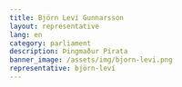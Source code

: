 ```yaml
---
title: Björn Leví Gunnarsson
layout: representative
lang: en
category: parliament
description: Þingmaður Pírata
banner_image: /assets/img/bjorn-levi.png
representative: björn-leví
---
```

